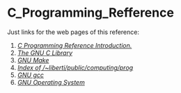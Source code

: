 C_Programming_Refference
========================

Just links for the web pages of this reference:

1. [*C Programming Reference Introduction.*](http://www.lix.polytechnique.fr/~liberti/public/computing/prog/c/)
2. [*The GNU C Library*](http://www.lix.polytechnique.fr/~liberti/public/computing/prog/libc.html)
3. [*GNU Make*](http://www.lix.polytechnique.fr/~liberti/public/computing/prog/make.html)
4. [*Index of /~liberti/public/computing/prog*](http://www.lix.polytechnique.fr/~liberti/public/computing/prog/)
5. [*GNU gcc*](http://gcc.gnu.org/onlinedocs/gcc/)
6. [*GNU Operating System*](http://www.gnu.org/)
